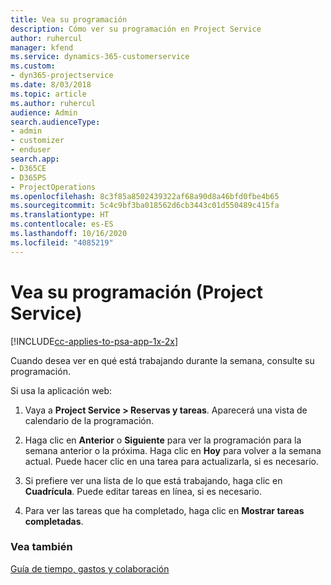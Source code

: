 ```yaml
---
title: Vea su programación
description: Cómo ver su programación en Project Service
author: ruhercul
manager: kfend
ms.service: dynamics-365-customerservice
ms.custom:
- dyn365-projectservice
ms.date: 8/03/2018
ms.topic: article
ms.author: ruhercul
audience: Admin
search.audienceType:
- admin
- customizer
- enduser
search.app:
- D365CE
- D365PS
- ProjectOperations
ms.openlocfilehash: 8c3f85a8502439322af68a90d8a46bfd0fbe4b65
ms.sourcegitcommit: 5c4c9bf3ba018562d6cb3443c01d550489c415fa
ms.translationtype: HT
ms.contentlocale: es-ES
ms.lasthandoff: 10/16/2020
ms.locfileid: "4085219"
---
```

# <a name="view-your-schedule-project-service"></a>Vea su programación (Project Service)

[!INCLUDE[cc-applies-to-psa-app-1x-2x](../includes/cc-applies-to-psa-app-1x-2x.md)]

Cuando desea ver en qué está trabajando durante la semana, consulte su programación.  
  
 Si usa la aplicación web:  
  
1.  Vaya a **Project Service > Reservas y tareas**. Aparecerá una vista de calendario de la programación.  
  
2.  Haga clic en **Anterior** o **Siguiente** para ver la programación para la semana anterior o la próxima. Haga clic en **Hoy** para volver a la semana actual. Puede hacer clic en una tarea para actualizarla, si es necesario.  
  
3.  Si prefiere ver una lista de lo que está trabajando, haga clic en **Cuadrícula**. Puede editar tareas en línea, si es necesario.  
  
4.  Para ver las tareas que ha completado, haga clic en **Mostrar tareas completadas**.  
  
### <a name="see-also"></a>Vea también  
 [Guía de tiempo, gastos y colaboración](../psa/time-expense-collaboration-guide.md)
